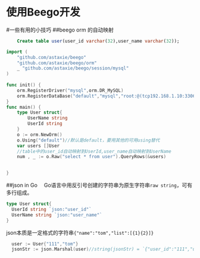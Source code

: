 使用Beego开发
====
#一些有用的小技巧 
##beego orm 的自动映射
```SQL
    Create table user(user_id varchar(32),user_name varchar(32));
```

```Go
import (
    "github.com/astaxie/beego"
    "github.com/astaxie/beego/orm"
    _ "github.com/astaxie/beego/session/mysql"
)
  
func init() {
    orm.RegisterDriver("mysql",orm.DR_MySQL)
    orm.RegisterDataBase("default","mysql","root:@(tcp192.168.1.10:3306)/orm_test?charset=utf8")
}
func main() {
    type User struct{
	    UserName string
	    UserId string
    }
    o := orm.NewOrm()
    o.Using("default")//默认是default，要用其他的可用using替代
    var users []User
    //table中的user_id自动映射到UserId,user_name自动映射到UserName
    num , _ := o.Raw("select * from user").QueryRows(&users)
    

}


```
##json in Go
　Go语言中用反引号创建的字符串为原生字符串`raw string`，可有多行组成。
  ```Go
  type User struct{
    UserId string `json:"user_id"`
    UserName string `json:"user_name"`  
  }
  ```
  
  json本质是一定格式的字符串`{"name":"tom","list":[{1}{2}]}`
  ```Go
    user := User{"111","tom"}
    jsonStr := json.Marshal(user)//string(jsonStr) = `{"user_id":"111","user_name":"tom"}`

  ```
